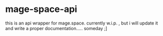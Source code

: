 # mage-space-api
this is an api wrapper for mage.space. currently w.i.p. , but i will update it and write a proper documentation..... someday ;]
